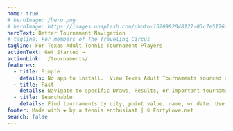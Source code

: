 ```yaml
---
home: true
# heroImage: /hero.png
# heroImage: https://images.unsplash.com/photo-1520992048127-03c7e5176a4e?ixlib=rb-1.2.1&ixid=eyJhcHBfaWQiOjEyMDd9&auto=format&fit=crop&w=2901&q=80
heroText: Better Tournament Navigation
# tagline: For members of The Traveling Circus
tagline: For Texas Adult Tennis Tournament Players
actionText: Get Started →
actionLink: ./tournaments/
features:
  - title: Simple
    details: No app to install.  View Texas Adult Tournaments sourced directly from USTA's tournament data. See up-and-comming tournaments, approaching entry deadlines, or past tournaments.
  - title: Fast
    details: Navigate to specific Draws, Results, or Important tournament information in less time. Filter by points, starred favorites, or choose to only see major zones.
  - title: Searchable
    details: Find tournaments by city, point value, name, or date. Use the side menu to jump to Rankings/Records and Ratings at USTA or quickly access the Rules of Tennis for any on-court disputes.
footer: Made with ❤️ by a tennis enthusiast | © FortyLove.net
search: false
---
```


<!-- <div class="text-center text-2xl">
  Like what you see?
  <br/>
  Click <a href="">here</a> to buy me a <span class="text-3xl no-underline">☕</span> to show me your appreciation.
</div> -->

<!-- <div class="text-center text-2xl sm:text-3xl font-bold text-primary antialiased mt-4 mb-8">Tailwind Test</div>

# H1

## H2

### H3

Some text here.

[Link Tournament App](./tournaments)

```js
export default {
  name: 'MyComponent',
  // ...
};
```

::: tip
This is a tip
:::

::: warning
This is a warning
:::

::: danger
This is a dangerous warning
:::

::: details
This is a details block, which does not work in IE / Edge
:::

<div class="h-screen w-screen bg-red-200">Big red Screen</div>

<div class="text-5xl keith">Testing Font Size 5xl</div> -->
